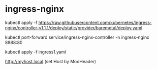 # ingress-nginx

kubectl apply -f https://raw.githubusercontent.com/kubernetes/ingress-nginx/controller-v1.1.1/deploy/static/provider/baremetal/deploy.yaml  

kubectl port-forward service/ingress-nginx-controller -n ingress-nginx 8888:80

kubectl apply -f ingress1.yaml

http://myhost.local    (set Host by ModHeader)  
